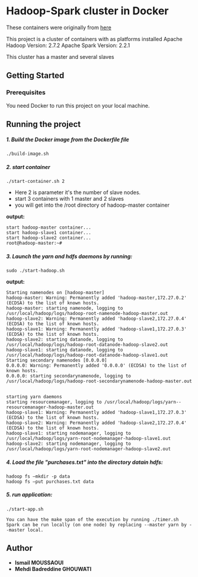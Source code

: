 # Hadoop-Spark cluster in Docker


These containers were originally from [here](https://github.com/kiwenlau/hadoop-cluster-docker)

This project is a  cluster of  containers  with as platforms installed
Apache Hadoop Version: 2.7.2
Apache Spark Version: 2.2.1

This cluster has a master and several slaves

 
## Getting Started

### Prerequisites

You need Docker to run this project on your local machine.


## Running the project


##### 1. Build the Docker image from the Dockerfile file

```
./build-image.sh
```

##### 2. start container

```
./start-container.sh 2
```
- Here 2 is parameter it's the number of slave nodes.
- start 3 containers with 1 master and 2 slaves
- you will get into the /root directory of hadoop-master container 

**output:**

```
start hadoop-master container...
start hadoop-slave1 container...
start hadoop-slave2 container...
root@hadoop-master:~# 
```


##### 3. Launch the yarn and hdfs daemons by running:

```
sudo ./start-hadoop.sh
```

**output:**

```
Starting namenodes on [hadoop-master]
hadoop-master: Warning: Permanently added 'hadoop-master,172.27.0.2' (ECDSA) to the list of known hosts.
hadoop-master: starting namenode, logging to /usr/local/hadoop/logs/hadoop-root-namenode-hadoop-master.out
hadoop-slave2: Warning: Permanently added 'hadoop-slave2,172.27.0.4' (ECDSA) to the list of known hosts.
hadoop-slave1: Warning: Permanently added 'hadoop-slave1,172.27.0.3' (ECDSA) to the list of known hosts.
hadoop-slave2: starting datanode, logging to /usr/local/hadoop/logs/hadoop-root-datanode-hadoop-slave2.out
hadoop-slave1: starting datanode, logging to /usr/local/hadoop/logs/hadoop-root-datanode-hadoop-slave1.out
Starting secondary namenodes [0.0.0.0]
0.0.0.0: Warning: Permanently added '0.0.0.0' (ECDSA) to the list of known hosts.
0.0.0.0: starting secondarynamenode, logging to /usr/local/hadoop/logs/hadoop-root-secondarynamenode-hadoop-master.out


starting yarn daemons
starting resourcemanager, logging to /usr/local/hadoop/logs/yarn--resourcemanager-hadoop-master.out
hadoop-slave1: Warning: Permanently added 'hadoop-slave1,172.27.0.3' (ECDSA) to the list of known hosts.
hadoop-slave2: Warning: Permanently added 'hadoop-slave2,172.27.0.4' (ECDSA) to the list of known hosts.
hadoop-slave1: starting nodemanager, logging to /usr/local/hadoop/logs/yarn-root-nodemanager-hadoop-slave1.out
hadoop-slave2: starting nodemanager, logging to /usr/local/hadoop/logs/yarn-root-nodemanager-hadoop-slave2.out
```

##### 4. Load the file "purchases.txt" into the directory datain hdfs:

```
hadoop fs –mkdir -p data
hadoop fs –put purchases.txt data
```


##### 5. run application:

```
./start-app.sh

You can have the make span of the execution by running ./timer.sh
Spark can be run locally (on one node) by replacing --master yarn by --master local.
```


## Author

* **Ismail MOUSSAOUI** 
* **Mehdi Badreddine GHOUWATI**





